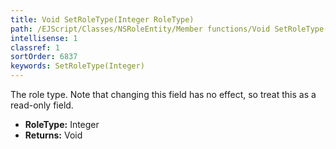 ```yaml
---
title: Void SetRoleType(Integer RoleType)
path: /EJScript/Classes/NSRoleEntity/Member functions/Void SetRoleType(Integer p_0)
intellisense: 1
classref: 1
sortOrder: 6837
keywords: SetRoleType(Integer)
---
```



The role type. Note that changing this field has no effect, so treat this as a read-only field.



* **RoleType:** Integer
* **Returns:** Void


